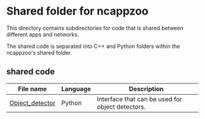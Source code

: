 # Shared folder for ncappzoo

This directory contains subdirectories for code that is shared between different apps and networks.

The shared code is separated into C++ and Python folders within the ncappzoo's shared folder.

## shared code

| File name | Language | Description |
|---------------------|-------------|-------|
|[Object_detector](Python/Object_detector) | Python | Interface that can be used for object detectors. |

